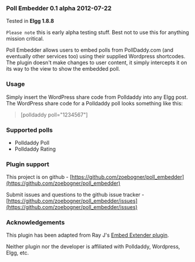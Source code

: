 ### Poll Embedder 0.1 alpha 2012-07-22
Tested in **Elgg 1.8.8**

`Please note` this is early alpha testing stuff. Best not to use this for anything mission critical.

Poll Embedder allows users to embed polls from PollDaddy.com (and eventually other services too) using their supplied Wordpress shortcodes. The plugin doesn't make changes to user content, it simply intercepts it on its way to the view to show the embedded poll.

### Usage
Simply insert the WordPress share code from Polldaddy into any Elgg post.
The WordPress share code for a Polldaddy poll looks something like this:

> &#91;polldaddy poll="1234567"&#93;

### Supported polls

* Polldaddy Poll
* Polldaddy Rating


### Plugin support

This project is on github - [https://github.com/zoebogner/poll_embedder](https://github.com/zoebogner/poll_embedder)


Submit issues and questions to the github issue tracker - [https://github.com/zoebogner/poll_embedder/issues](https://github.com/zoebogner/poll_embedder/issues)


### Acknowledgements
This plugin has been adapted from Ray J's [Embed Extender plugin](http://community.elgg.org/plugins/787632/1.8.2/embed-extender).

Neither plugin nor the developer is affiliated with Polldaddy, Wordpress, Elgg, etc.